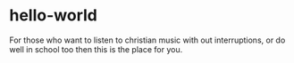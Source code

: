 # hello-world
For those who want to listen to christian music with out interruptions, or do well in school too then this is the place for you.
